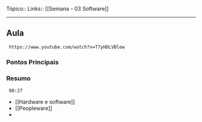 Tópico::
Links:: [[Semana - 03 Software]]

---

## Aula
```timestamp-url 
 https://www.youtube.com/watch?v=T7yHDLVBlew
 ```
### Pontos Principais

### Resumo


```timestamp 
 00:27
 ```
- [[Hardware e software]]
- [[Peopleware]]
-


